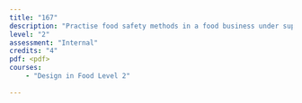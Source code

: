 ```yaml
---
title: "167"
description: "Practise food safety methods in a food business under supervision"
level: "2"
assessment: "Internal"
credits: "4"
pdf: <pdf>
courses:
    - "Design in Food Level 2"
    
---
```

